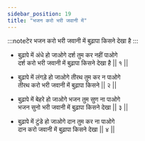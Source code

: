 ```yaml
---
sidebar_position: 19
title: "भजन करो भरी जवानी में"
---
```


:::noteटेर
भजन करो भरी जवानी में बुढ़ापा किसने देखा है
:::

- बुढ़ापे में अंधे हो जाओगे दर्श तुम कर नहीं पाओगे <br/>
  दर्श करो भरी जवानी में बुढ़ापा किसने देखा है || १ ||

- बुढ़ापे में लंगड़े हो जाओगे तीरथ तुम कर न पाओगे <br/>
  तीरथ करो भरी जवानी में बुढ़ापा किसने || २ ||

- बुढ़ापे में बेहरे हो जाओगे भजन तुम सुण ना पाओगे <br/>
  भजन सुनो भरी जवानी में बुढ़ापा किसने देखा || ३ ||

- बुढ़ापे में टुंडे हो जाओगे दान तुम कर ना पाओगे <br/>
  दान करो जवानी में बुढ़ापा किसने देखा || ४ ||
